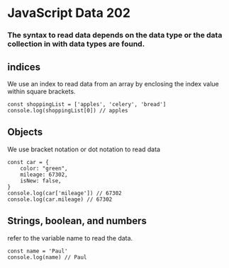 # JavaScript Data 202
### The syntax to read data depends on the data type or the data collection in with data types are found. 

## indices
We use an index to read data from an array by enclosing the index value within square brackets.
```
const shoppingList = ['apples', 'celery', 'bread']
console.log(shoppingList[0]) // apples
```

## Objects
We use bracket notation or dot notation to read data
```
const car = {
    color: "green",
    mileage: 67302,
    isNew: false,
}
console.log(car['mileage']) // 67302
console.log(car.mileage) // 67302
```

## Strings, boolean, and numbers
refer to the variable name to read the data.
```
const name = 'Paul'
console.log(name) // Paul
```